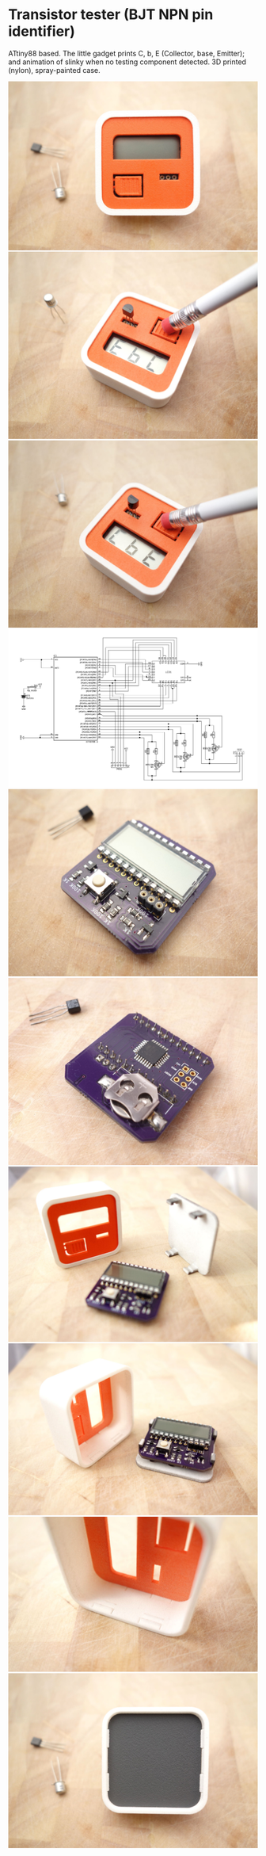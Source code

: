 Transistor tester (BJT NPN pin identifier)
==========================================

ATtiny88 based. The little gadget prints C, b, E (Collector, base, Emitter); and animation of slinky when no testing component detected. 3D printed (nylon), spray-painted case.

<img src="https://github.com/artbek/transistor_tester/blob/master/images/tt_case_front.jpg" />
<img src="https://github.com/artbek/transistor_tester/blob/master/images/tt_display_cbe1.jpg" />
<img src="https://github.com/artbek/transistor_tester/blob/master/images/tt_display_cbe2.jpg" />

<img src="https://github.com/artbek/transistor_tester/blob/master/images/tt_schematics.png" />
<img src="https://github.com/artbek/transistor_tester/blob/master/images/tt_pcb_front.jpg" />
<img src="https://github.com/artbek/transistor_tester/blob/master/images/tt_pcb_back.jpg" />

<img src="https://github.com/artbek/transistor_tester/blob/master/images/tt_case_assembly1.jpg" />
<img src="https://github.com/artbek/transistor_tester/blob/master/images/tt_case_assembly2.jpg" />
<img src="https://github.com/artbek/transistor_tester/blob/master/images/tt_case_clips.jpg" />
<img src="https://github.com/artbek/transistor_tester/blob/master/images/tt_case_back.jpg" />


